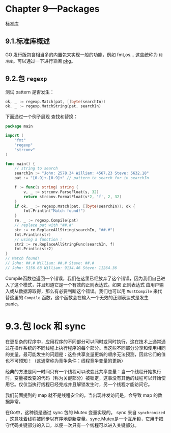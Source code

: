 # Chapter 9—Packages
标准库

## 9.1.标准库概述
GO 发行版包含相当多的内置包来实现一般的功能，例如 fmt,os... 这些统称为 `标准库`。可以通过一下进行查阅 [pkg](http://golang.org/pkg/)。

## 9.2.包 `regexp`
测试 pattern 是否发生：
```go
ok, _ := regexp.Match(pat, []byte(searchIn))
ok, _ := regexp.MatchString(pat, searchIn)
```
下面通过一个例子展现 查找和替换：
```go
package main

import (
	"fmt"
	"regexp"
	"strconv"
)

func main() {
	// string to search
	searchIn := "John: 2578.34 William: 4567.23 Steve: 5632.18"
	pat := "[0-9]+.[0-9]+" // pattern to search for in searchIn

	f := func(s string) string {
		v, _ := strconv.ParseFloat(s, 32)
		return strconv.FormatFloat(v*2, 'f', 2, 32)
	}
	if ok, _ := regexp.Match(pat, []byte(searchIn)); ok {
		fmt.Println("Match found!")
	}
	re, _ := regexp.Compile(pat)
	// replace pat with "##.#"
	str := re.ReplaceAllString(searchIn, "##.#")
	fmt.Println(str)
	// using a function :
	str2 := re.ReplaceAllStringFunc(searchIn, f)
	fmt.Println(str2)
}
// Match found!
// John: ##.# William: ##.# Steve: ##.#
// John: 5156.68 William: 9134.46 Steve: 11264.36
```
Compile函数也返回一个错误，我们在这里已经放弃了这个错误，因为我们自己进入了这个模式，并且知道它是一个有效的正则表达式。如果 正则表达式 由用户输入或从数据源取得，那么有必要判断这个错误。我们也可以用 `MustCompile` 来代替这里的 `Compile` 函数，这个函数会在输入一个无效的正则表达式是发生 panic。

# 9.3.包 lock 和 sync
在更复杂的程序中，应用程序的不同部分可以同时或同时执行，这在技术上通常通过在操作系统的不同线程上执行程序的每个部分。当这些不同部分分享和使用相同的变量，最可能发生的问题是：这些共享变量更新的顺序无法预测，因此它们的值也不可预知！（这通常称为竞争条件：线程竞争变量的更新）

经典的方法是同一时间只有一个线程可以改变此共享变量：当一个线程开始执行时，变量被改变的代码（称为关键部分）被锁定，这事没有其他的线程可以开始使用它。仅仅当执行线程已经完成并且解锁发生时，另一个线程才能访问它。

我们前面提到的 map 就不是线程安全的，当出现并发访问是，会导致 map 的数据异常。

在Go中，这种锁是通过 sync 包的 Mutex 变量实现的。 sync 来自 `synchronized` ，这意味着线程被同步以有序地更新变量。sync.Mutex是一个互斥锁，它用于把守代码关键部分的入口，以便一次只有一个线程可以进入关键部分。








